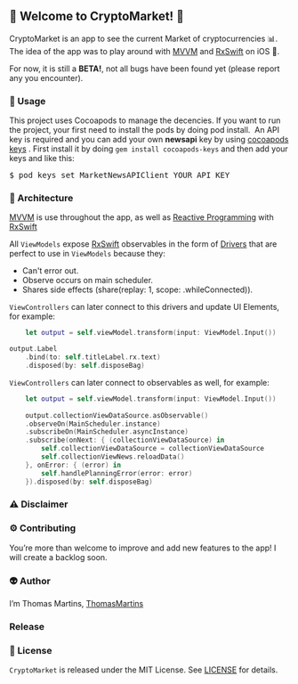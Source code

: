 ## 🚀 Welcome to CryptoMarket! 🚀

CryptoMarket is an app to see the current Market of cryptocurrencies 📊. The idea of the app was to play around with [MVVM](https://en.wikipedia.org/wiki/Model–view–viewmodel) and [RxSwift](https://github.com/ReactiveX/RxSwift) on iOS .

For now, it is still a **BETA!**, not all bugs have been found yet (please report any you encounter).

### 👀 Usage

This project uses Cocoapods to manage the decencies. If you want to run the project, your first need to install the pods by doing pod install.
 An API key is required and you can add your own **newsapi** key by using [cocoapods keys](https://github.com/orta/cocoapods-keys)
. First install it by doing `gem install cocoapods-keys` and then add your keys and like this:

<pre>$ pod keys set MarketNewsAPIClient YOUR_API_KEY </pre>

### 🔨  Architecture

[MVVM](https://en.wikipedia.org/wiki/Model–view–viewmodel) is use throughout the app, as well as [Reactive Programming](https://gist.github.com/staltz/868e7e9bc2a7b8c1f754) with [RxSwift](https://github.com/ReactiveX/RxSwift)

All `ViewModels` expose [RxSwift](https://github.com/ReactiveX/RxSwift) observables in the form of [Drivers](https://github.com/ReactiveX/RxSwift/blob/master/Documentation/Units.md) that are perfect to use in `ViewModels` because they:

* Can't error out.
* Observe occurs on main scheduler.
* Shares side effects (share(replay: 1, scope: .whileConnected)).

`ViewControllers` can later connect to this drivers and update UI Elements, for example:

```swift
    let output = self.viewModel.transform(input: ViewModel.Input())

output.Label
    .bind(to: self.titleLabel.rx.text)
    .disposed(by: self.disposeBag)
```    
`ViewControllers` can later connect to observables as well, for example:

```swift
    let output = self.viewModel.transform(input: ViewModel.Input())  
  
    output.collectionViewDataSource.asObservable()
    .observeOn(MainScheduler.instance)
    .subscribeOn(MainScheduler.asyncInstance)
    .subscribe(onNext: { (collectionViewDataSource) in
        self.collectionViewDataSource = collectionViewDataSource
        self.collectionViewNews.reloadData()
    }, onError: { (error) in
        self.handlePlanningError(error: error)
    }).disposed(by: self.disposeBag)
```

### ⚠ Disclaimer 

### ⚙️ Contributing

You’re more than welcome to improve and add new features to the app! I will create a backlog soon.

### 👽 Author

I’m Thomas Martins, [ThomasMartins](https://www.linkedin.com/in/thomas-martins-0343b1b7/)

### Release


### 📝 License

`CryptoMarket` is released under the MIT License. See [LICENSE](https://github.com/pixel16/CountItApp/blob/master/LICENSE) for details. 
